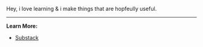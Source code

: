 Hey, i love learning & i make things that are hopfeully useful.

---

**Learn More:**
- [Substack](https://almosttomorrow.substack.com/)
